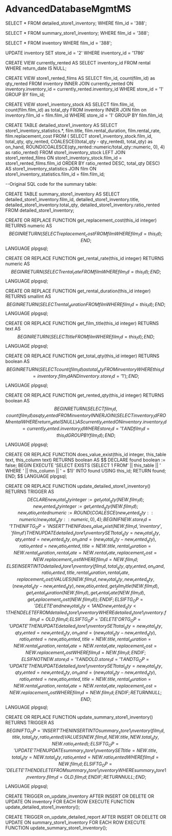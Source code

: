 # AdvancedDatabaseMgmtMS


SELECT *
FROM detailed_store1_inventory;
WHERE film_id = '388';

SELECT *
FROM summary_store1_inventory;
WHERE film_id = '388';

SELECT *
FROM inventory
WHERE film_id = '388';

UPDATE inventory SET store_id = '2'
WHERE inventory_id = '1786'


CREATE VIEW currently_rented AS
SELECT inventory_id
FROM rental
WHERE return_date IS NULL;

CREATE VIEW store1_rented_films AS
SELECT film_id, count(film_id) as qty_rented
FROM inventory
INNER JOIN currently_rented ON inventory.inventory_id = currently_rented.inventory_id
WHERE store_id = '1'
GROUP BY film_id;

CREATE VIEW store1_inventory_stock AS
SELECT film.film_id, count(film.film_id) as total_qty
FROM inventory
INNER JOIN film on inventory.film_id = film.film_id
WHERE store_id = '1'
GROUP BY film.film_id;

CREATE TABLE detailed_store1_inventory AS
SELECT store1_inventory_statistics.*, film.title, film.rental_duration, film.rental_rate, film.replacement_cost
FROM (
  SELECT store1_inventory_stock.film_id, total_qty, qty_rented,
    COALESCE((total_qty - qty_rented), total_qty) as on_hand,
    ROUND(COALESCE(qty_rented::numeric/total_qty::numeric, 0), 4) as ratio_rented)
  FROM store1_inventory_stock
  LEFT JOIN store1_rented_films ON store1_inventory_stock.film_id = store1_rented_films.film_id
  ORDER BY ratio_rented DESC, total_qty DESC) AS store1_inventory_statistics
JOIN film ON store1_inventory_statistics.film_id = film.film_id;
		
--Original SQL code for the summary table:

CREATE TABLE summary_store1_inventory AS
SELECT detailed_store1_inventory.film_id, detailed_store1_inventory.title, detailed_store1_inventory.total_qty, detailed_store1_inventory.ratio_rented
FROM detailed_store1_inventory;


CREATE OR REPLACE FUNCTION get_replacement_cost(this_id integer)
RETURNS numeric AS
$$
BEGIN
  RETURN (SELECT replacement_cost FROM film WHERE film_id = this_id);
END;
$$
LANGUAGE plpgsql;

CREATE OR REPLACE FUNCTION get_rental_rate(this_id integer)
RETURNS numeric AS
$$
BEGIN
  RETURN (SELECT rental_rate FROM film WHERE film_id = this_id);
END;
$$
LANGUAGE plpgsql;

CREATE OR REPLACE FUNCTION get_rental_duration(this_id integer)
RETURNS smallint AS
$$
BEGIN
  RETURN (SELECT rental_duration FROM film WHERE film_id = this_id);
END;
$$
LANGUAGE plpgsql;

CREATE OR REPLACE FUNCTION get_film_title(this_id integer)
RETURNS text AS
$$
BEGIN
  RETURN (SELECT title FROM film WHERE film_id = this_id);
END;
$$
LANGUAGE plpgsql;

CREATE OR REPLACE FUNCTION get_total_qty(this_id integer)
RETURNS boolean AS
$$
BEGIN
  RETURN (SELECT count(film_id) as total_qty
  FROM inventory
  WHERE this_id = inventory.film_id
    AND inventory.store_id = '1');
END;
$$
LANGUAGE plpgsql;

CREATE OR REPLACE FUNCTION get_rented_qty(this_id integer)
RETURNS boolean AS
$$
BEGIN
  RETURN (SELECT film_id, count(film_id) as qty_rented
    FROM inventory
    INNER JOIN (
      SELECT inventory_id
      FROM rental
      WHERE return_date IS NULL) AS currently_rented 
    ON inventory.inventory_id = currently_rented.inventory_id
    WHERE store_id = '1'
    AND film_id = this_id
    GROUP BY film_id);
END;
$$
LANGUAGE plpgsql;

CREATE OR REPLACE FUNCTION does_value_exist(this_id integer, this_table text, this_column text)
RETURNS boolean AS
$$
DECLARE
  found boolean := false;
BEGIN
  EXECUTE 'SELECT EXISTS (SELECT 1 FROM' || this_table || ' WHERE ' || this_column || ' = $1)' INTO found USING this_id;
  RETURN found;
END;
$$
LANGUAGE plpgsql;

CREATE OR REPLACE FUNCTION update_detailed_store1_inventory()
RETURNS TRIGGER AS
$$
DECLARE
  new_total_qty integer := get_total_qty(NEW.film_id);
  new_rented_qty integer := get_rented_qty(NEW.film_id);
  new_ratio_rented numeric := ROUND(COALESCE(new_rented_qty::numeric/new_total_qty::numeric, 0), 4);
BEGIN
  IF NEW.store_id = '1' THEN
    IF TG_OP = 'INSERT' THEN
      IF does_value_exist(NEW.film_id, 'inventory', 'film_id') THEN
        UPDATE detailed_store1_inventory
        SET total_qty = new_total_qty, qty_rented = new_rented_qty, on_hand = (new_total_qty - new_rented_qty), ratio_rented = new_ratio_rented, title = NEW.title, rental_duration = NEW.rental_duration, rental_rate = NEW.rental_rate, replacement_cost = NEW.replacement_cost
        WHERE film_id = NEW.film_id;
      ELSE
        INSERT INTO detailed_store1_inventory (film_id, total_qty, qty_rented, on_hand, ratio_rented, title, rental_duration, rental_rate, replacement_cost)
        VALUES (NEW.film_id, new_total_qty, new_rented_qty, (new_total_qty - new_rented_qty), new_ratio_rented, get_film_title(NEW.film_id), get_rental_duration(NEW.film_id), get_rental_rate(NEW.film_id), get_replacement_cost(NEW.film_id));
      END IF;
    ELSIF TG_OP = 'DELETE' and new_total_qty < 1 AND new_rented_qty < 1 THEN
      DELETE FROM detailed_store1_inventory
      WHERE detailed_store1_inventory.film_id = OLD.film_id;
    ELSIF TG_OP = 'DELETE' OR TG_OP = 'UPDATE' THEN
      UPDATE detailed_store1_inventory
      SET total_qty = new_total_qty, qty_rented = new_rented_qty, on_hand = (new_total_qty - new_rented_qty), ratio_rented = new_ratio_rented, title = NEW.title, rental_duration = NEW.rental_duration, rental_rate = NEW.rental_rate, replacement_cost = NEW.replacement_cost
      WHERE film_id = NEW.film_id;
    END IF;
  ELSIF NOT NEW.store_id = '1' AND OLD.store_id = '1' AND TG_OP = 'UPDATE' THEN
    UPDATE detailed_store1_inventory
    SET total_qty = new_total_qty, qty_rented = new_rented_qty, on_hand = (new_total_qty - new_rented_qty), ratio_rented = new_ratio_rented, title = NEW.title, rental_duration = NEW.rental_duration, rental_rate = NEW.rental_rate, replacement_cost = NEW.replacement_cost
    WHERE film_id = NEW.film_id;
  END IF;
  RETURN NULL;
END;
$$
LANGUAGE plpgsql;

CREATE OR REPLACE FUNCTION update_summary_store1_inventory()
RETURNS TRIGGER AS
$$
BEGIN
  IF TG_OP = 'INSERT' THEN
    INSERT INTO summary_store1_inventory (film_id, title, total_qty, ratio_rented)
      VALUES (NEW.film_id, NEW.title, NEW.total_qty, NEW.ratio_rented);
  ELSIF TG_OP = 'UPDATE' THEN
    UPDATE summary_store1_inventory
    SET title = NEW.title, total_qty = NEW.total_qty, ratio_rented = NEW.ratio_rented
    WHERE film_id = NEW.film_id;
  ELSIF TG_OP = 'DELETE' THEN
    DELETE FROM summary_store1_inventory
    WHERE summary_store1_inventory.film_id = OLD.film_id;
  END IF;
  RETURN NULL;
END;
$$
LANGUAGE plpgsql;

CREATE TRIGGER on_update_inventory
AFTER INSERT OR DELETE OR UPDATE ON inventory
FOR EACH ROW
EXECUTE FUNCTION update_detailed_store1_inventory();

CREATE TRIGGER on_update_detailed_report
AFTER INSERT OR DELETE OR UPDATE ON summary_store1_inventory
FOR EACH ROW
EXECUTE FUNCTION update_summary_store1_inventory();
